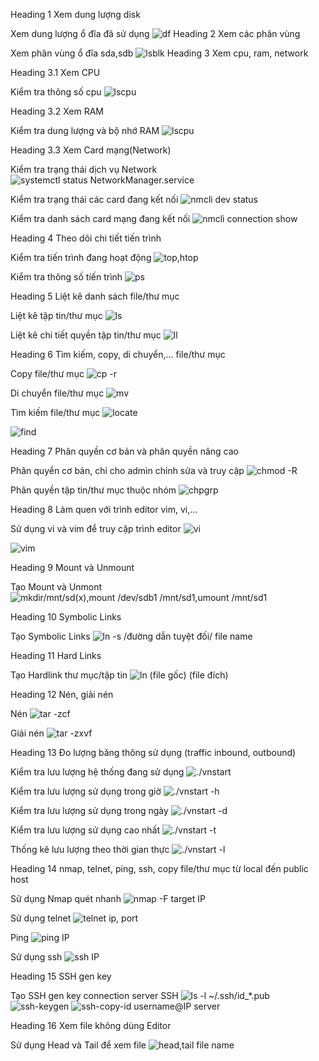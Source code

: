 Heading 1 	Xem dung lượng disk

Xem dung lượng ổ đĩa đã sử dụng
![df](./Pictures/Screenshot%20from%202023-03-20%2014-09-10.png)
Heading 2  Xem các phân vùng

Xem phân vùng ổ đĩa sda,sdb
![lsblk](./Pictures/Screenshot%20from%202023-03-20%2014-22-50.png)
Heading 3 Xem cpu, ram, network

Heading 3.1 Xem CPU 

Kiểm tra thông số cpu
![lscpu](./Pictures/Screenshot%20from%202023-03-20%2014-25-11.png)

Heading 3.2 Xem RAM 

Kiểm tra dung lượng và bộ nhớ RAM
![lscpu](./Pictures/Screenshot%20from%202023-03-20%2014-34-24.png)

Heading 3.3 Xem Card mạng(Network)

Kiểm tra trạng thái dịch vụ Network
![systemctl status NetworkManager.service](Pictures/Screenshot%20from%202023-03-20%2014-39-27.png)

Kiểm tra trạng thái các card đang kết nối
![nmcli dev status](Pictures/Screenshot%20from%202023-03-20%2014-40-00.png)

Kiểm tra danh sách card mạng đang kết nối
![nmcli connection show](Pictures/Screenshot%20from%202023-03-20%2014-41-05.png)

Heading 4 Theo dõi chi tiết tiến trình

Kiểm tra tiến trình đang hoạt động
![top,htop](Pictures/Screenshot%20from%202023-03-20%2015-03-58.png)

Kiểm tra thông số tíến trình
![ps](Pictures/Screenshot%20from%202023-03-20%2015-05-27.png)

Heading 5 Liệt kê danh sách file/thư mục

Liệt kê tập tin/thư mục
![ls](Pictures/Screenshot%20from%202023-03-20%2015-13-23.png)

Liệt kê chi tiết quyền tập tin/thư mục
![ll](Pictures/Screenshot%20from%202023-03-20%2015-13-39.png)

Heading 6 Tìm kiếm, copy, di chuyển,... file/thư mục

Copy file/thư mục
![cp -r](Pictures/Screenshot%20from%202023-03-20%2015-19-39.png)

Di chuyển file/thư mục
![mv](Pictures/Screenshot%20from%202023-03-20%2015-22-34.png)

Tìm kiếm file/thư mục
![locate](Pictures/Screenshot%20from%202023-03-20%2015-28-16.png)

![find](Pictures/Screenshot%20from%202023-03-20%2015-30-00.png)

Heading 7 Phân quyền cơ bản và phân quyền nâng cao

Phân quyền cơ bản, chỉ cho admin chỉnh sửa và truy cập
![chmod -R](Pictures/Screenshot%20from%202023-03-20%2015-36-00.png)

Phân quyền tập tin/thư mục thuộc nhóm
![chpgrp](Pictures/Screenshot%20from%202023-03-20%2015-50-20.png)

Heading 8 Làm quen với trình editor vim, vi,...

Sử dụng vi và vim để truy cập trình editor
![vi](Pictures/Screenshot%20from%202023-03-20%2015-55-26.png)

![vim](Pictures/Screenshot%20from%202023-03-20%2015-56-09.png)

Heading 9 Mount và Unmount

Tạo Mount và Unmont
![mkdir/mnt/sd(x),mount /dev/sdb1 /mnt/sd1,umount /mnt/sd1](Pictures/Screenshot%20from%202023-03-20%2016-02-30.png)

Heading 10 Symbolic Links

Tạo Symbolic Links
![ln -s /đường dẫn tuyệt đối/ file name](Pictures/Screenshot%20from%202023-03-20%2016-11-32.png)

Heading 11 Hard Links
 
Tạo Hardlink thư mục/tập tin
![ln (file gốc) (file đích)](Pictures/Screenshot%20from%202023-03-20%2016-26-25.png)

Heading 12 Nén, giải nén

Nén 
![tar -zcf](Pictures/Screenshot%20from%202023-03-20%2016-31-21.png)

Giải nén
![tar -zxvf](Pictures/Screenshot%20from%202023-03-20%2016-32-08.png)

Heading 13 Đo lượng băng thông sử dụng (traffic inbound, outbound)

Kiểm tra lưu lượng hệ thống đang sử dụng
![./vnstart](Pictures/Screenshot%20from%202023-03-20%2016-42-47.png)

Kiểm tra lưu lượng sử dụng trong giờ
![./vnstart -h](Pictures/Screenshot%20from%202023-03-20%2016-43-02.png)

Kiểm tra lưu lượng sử dụng trong ngày
![./vnstart -d](Pictures/Screenshot%20from%202023-03-20%2016-43-10.png)

Kiểm tra lưu lượng sử dụng cao nhất
![./vnstart -t](Pictures/Screenshot%20from%202023-03-20%2016-43-18.png)

Thống kê lưu lượng theo thời gian thực
![./vnstart -l](Pictures/Screenshot%20from%202023-03-20%2016-49-16.png)

Heading 14 nmap, telnet, ping, ssh, copy file/thư mục từ local đến public host 

Sử dụng Nmap quét nhanh
![nmap -F target IP](Pictures/Screenshot%20from%202023-03-20%2017-08-35.png)

Sử dụng telnet
![telnet ip, port](Pictures/Screenshot%20from%202023-03-20%2017-13-26.png)

Ping 
![ping IP](Pictures/Screenshot%20from%202023-03-20%2017-15-11.png)

Sử dụng ssh 
![ssh IP](Pictures/Screenshot%20from%202023-03-20%2017-23-39.png)

Heading 15 SSH gen key

Tạo SSH gen key connection server SSH
![ls -l ~/.ssh/id_*.pub](Pictures/Screenshot%20from%202023-03-21%2009-43-37.png)
![ssh-keygen](Pictures/Screenshot%20from%202023-03-21%2009-44-39.png)
![ssh-copy-id username@IP server](Pictures/Screenshot%20from%202023-03-21%2009-45-38.png)

Heading 16 Xem file không dùng Editor

Sử dụng Head và Tail để xem file
![head,tail file name](Pictures/Screenshot%20from%202023-03-21%2009-51-59.png)
